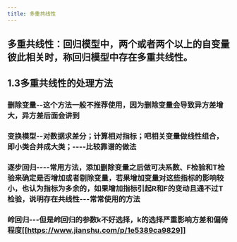 ```yaml
---
title: 多重共线性
---
```


## 多重共线性：回归模型中，两个或者两个以上的自变量彼此相关时，称回归模型中存在多重共线性。
## 1.3多重共线性的处理方法
### 删除变量--这个方法一般不推荐使用，因为删除变量会导致异方差增大，异方差后面会讲到
### 变换模型--对数据求差分；计算相对指标；吧相关变量做线性组合，即小类合并成大类；----比较靠谱的做法
### 逐步回归----常用方法，添加删除变量之后做可决系数、F检验和T检验来确定是否增加或者剔除变量，若果增加变量对这些指标的影响较小，也认为指标为多余的，如果增加指标引起R和F的变动且通不过T检验，说明存在共线性---常常使用的方法
### 岭回归---但是岭回归的参数k不好选择，k的选择严重影响方差和偏倚程度[[https://www.jianshu.com/p/1e5389ca9829]]
